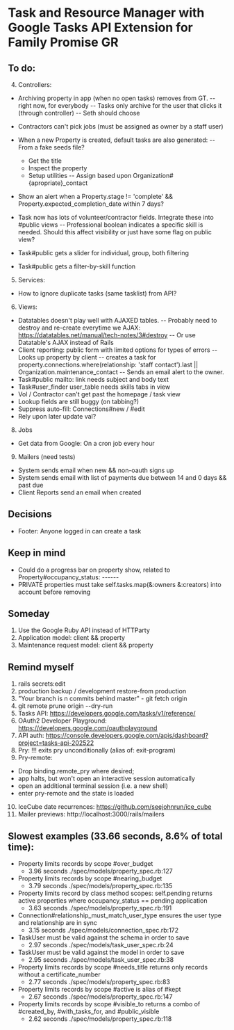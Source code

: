# Task and Resource Manager with Google Tasks API Extension for Family Promise GR

## To do:
4. Controllers:
  - Archiving property in app (when no open tasks) removes from GT.
    -- right now, for everybody
    -- Tasks only archive for the user that clicks it (through controller)
    -- Seth should choose

  - Contractors can't pick jobs (must be assigned as owner by a staff user)
  - When a new Property is created, default tasks are also generated:
    -- From a fake seeds file?
      + Get the title
      + Inspect the property
      + Setup utilities
    -- Assign based upon Organization#{apropriate}_contact
  - Show an alert when a Property.stage != 'complete' && Property.expected_completion_date within 7 days?
  - Task now has lots of volunteer/contractor fields. Integrate these into #public views
    -- Professional boolean indicates a specific skill is needed. Should this affect visibility or just have some flag on public view?
  - Task#public gets a slider for individual, group, both filtering
  - Task#public gets a filter-by-skill function

5. Services:
  - How to ignore duplicate tasks (same tasklist) from API?

6. Views:
  - Datatables doesn't play well with AJAXED tables.
    -- Probably need to destroy and re-create everytime we AJAX: https://datatables.net/manual/tech-notes/3#destroy
    -- Or use Datatable's AJAX instead of Rails
  - Client reporting: public form with limited options for types of errors
    -- Looks up property by client
    -- creates a task for property.connections.where(relationship: 'staff contact').last || Organization.maintenance_contact
    -- Sends an email alert to the owner.
  - Task#public mailto: link needs subject and body text
  - Task#user_finder user_table needs skills tabs in view
  - Vol / Contractor can't get past the homepage / task view
  - Lookup fields are still buggy (on tabbing?)
  - Suppress auto-fill: Connections#new / #edit
  - Rely upon later update val?

8. Jobs
  - Get data from Google: On a cron job every hour

9. Mailers (need tests)
  - System sends email when new && non-oauth signs up
  - System sends email with list of payments due between 14 and 0 days && past due
  - Client Reports send an email when created

## Decisions
- Footer: Anyone logged in can create a task

## Keep in mind
- Could do a progress bar on property show, related to Property#occupancy_status: *--*--*--*
- PRIVATE properties must take self.tasks.map(&:owners &:creators) into account before removing

## Someday
1. Use the Google Ruby API instead of HTTParty
2. Application model: client && property
3. Maintenance request model: client && property

## Remind myself
1. rails secrets:edit
2. production backup / development restore-from production
3. "Your branch is n commits behind master" - git fetch origin
4. git remote prune origin --dry-run
5. Tasks API: https://developers.google.com/tasks/v1/reference/
6. OAuth2 Developer Playground: https://developers.google.com/oauthplayground
7. API auth: https://console.developers.google.com/apis/dashboard?project=tasks-api-202522
8. Pry: !!! exits pry unconditionally (alias of: exit-program)
9. Pry-remote:
  - Drop binding.remote_pry where desired;
  - app halts, but won't open an interactive session automatically
  - open an additional terminal session (i.e. a new shell)
  - enter pry-remote and the state is loaded
10. IceCube date recurrences: https://github.com/seejohnrun/ice_cube
11. Mailer previews: http://localhost:3000/rails/mailers

## Slowest examples (33.66 seconds, 8.6% of total time):
* Property limits records by scope #over_budget
  - 3.96 seconds ./spec/models/property_spec.rb:127
* Property limits records by scope #nearing_budget
  - 3.79 seconds ./spec/models/property_spec.rb:135
* Property limits record by class method scopes: self.pending returns active properties where occupancy_status == pending application
  - 3.63 seconds ./spec/models/property_spec.rb:191
* Connection#relationship_must_match_user_type ensures the user type and relationship are in sync
  - 3.15 seconds ./spec/models/connection_spec.rb:172
* TaskUser must be valid against the schema in order to save
  - 2.97 seconds ./spec/models/task_user_spec.rb:24
* TaskUser must be valid against the model in order to save
  - 2.95 seconds ./spec/models/task_user_spec.rb:38
* Property limits records by scope #needs_title returns only records without a certificate_number
  - 2.77 seconds ./spec/models/property_spec.rb:83
* Property limits records by scope #active is alias of #kept
  - 2.67 seconds ./spec/models/property_spec.rb:147
* Property limits records by scope #visible_to returns a combo of #created_by, #with_tasks_for, and #public_visible
  - 2.62 seconds ./spec/models/property_spec.rb:118
